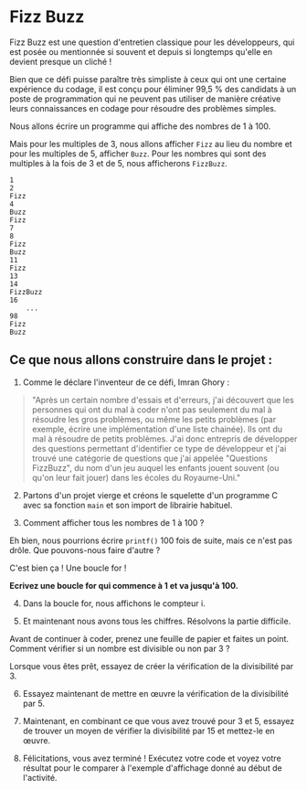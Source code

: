 # Fizz Buzz

Fizz Buzz est une question d'entretien classique pour les développeurs, qui est posée ou mentionnée si souvent et depuis si longtemps qu'elle en devient presque un cliché !

Bien que ce défi puisse paraître très simpliste à ceux qui ont une certaine expérience du codage, il est conçu pour éliminer 99,5 % des candidats à un poste de programmation qui ne peuvent pas utiliser de manière créative leurs connaissances en codage pour résoudre des problèmes simples.


Nous allons écrire  un programme  qui affiche des nombres de 1 à 100.

Mais pour les multiples de 3, nous allons afficher `Fizz` au lieu du nombre et pour les multiples de 5, afficher `Buzz`. Pour les nombres qui sont des multiples à la fois de 3 et de 5, nous afficherons `FizzBuzz`.


```
1
2
Fizz
4
Buzz
Fizz
7
8
Fizz
Buzz
11
Fizz
13
14
FizzBuzz
16
    ...
98
Fizz
Buzz
```


## Ce que nous allons construire dans le projet :

1. Comme le déclare l'inventeur de ce défi, Imran Ghory :

  > "Après un certain nombre d'essais et d'erreurs, j'ai découvert que les personnes qui ont du mal à coder n'ont pas seulement du mal à résoudre les gros problèmes, ou même les petits problèmes (par exemple, écrire une implémentation d'une liste chainée). Ils ont du mal à résoudre de petits problèmes.  J'ai donc entrepris de développer des questions permettant d'identifier ce type de développeur et j'ai trouvé une catégorie de questions que j'ai appelée "Questions FizzBuzz", du nom d'un jeu auquel les enfants jouent souvent (ou qu'on leur fait jouer) dans les écoles du Royaume-Uni."


2. Partons d'un projet vierge et créons le squelette d'un programme C avec sa fonction `main` et son import de librairie habituel.

3. Comment afficher tous les nombres de 1 à 100 ?

  Eh bien, nous pourrions écrire `printf()` 100 fois de suite, mais ce n'est pas drôle. Que pouvons-nous faire d'autre ?

  C'est bien ça ! Une boucle for !

  **Ecrivez une boucle for qui commence à 1 et va jusqu'à 100.**

4. Dans la boucle for, nous affichons le compteur i.

5. Et maintenant nous avons tous les chiffres. Résolvons la partie difficile.

  Avant de continuer à coder, prenez une feuille de papier et faites un point. Comment vérifier si un nombre est divisible ou non par 3 ?

  Lorsque vous êtes prêt, essayez de créer la vérification de la divisibilité par 3.


6. Essayez maintenant de mettre en œuvre la vérification de la divisibilité par 5.


7. Maintenant, en combinant ce que vous avez trouvé pour 3 et 5, essayez de trouver un moyen de vérifier la divisibilité par 15 et mettez-le en œuvre.

8. Félicitations, vous avez terminé ! Exécutez votre code et voyez votre résultat pour le comparer à l'exemple d'affichage donné au début de l'activité.
